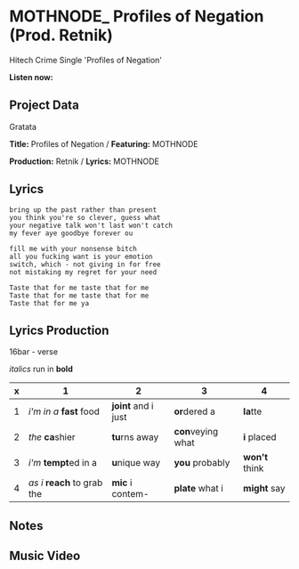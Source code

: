 # MOTHNODE_ Profiles of Negation (Prod. Retnik)
Hitech Crime Single 'Profiles of Negation'

**Listen now:**

## Project Data

Gratata

**Title:** Profiles of Negation / **Featuring:** MOTHNODE

**Production:** Retnik / **Lyrics:** MOTHNODE

## Lyrics

```
bring up the past rather than present
you think you're so clever, guess what
your negative talk won't last won't catch 
my fever aye goodbye forever ou

fill me with your nonsense bitch
all you fucking want is your emotion 
switch, which - not giving in for free
not mistaking my regret for your need

Taste that for me taste that for me
Taste that for me taste that for me
Taste that for me ya
```

## Lyrics Production

16bar - verse

*italics* run in
**bold**

| x | 1 | 2 | 3 | 4 |
|---|---|---|---|---|
| 1 | *i'm in a* **fast** food | **joint** and i just  | **or**dered a  | **la**tte  |
| 2 | *the* **ca**shier | **tu**rns away  |  **con**veying what |  **i** placed |
| 3 | *i'm* **tempt**ed in a | **u**nique way  |  **you** probably |  **won't** think |
| 4 | *as i* **reach** to grab the |  **mic** i contem-  | **plate** what i | **might** say |

## Notes


## Music Video
